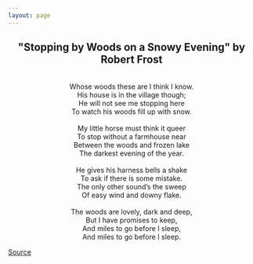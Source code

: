 ```yaml
---
layout: page
---
```


<h2 align="center">"Stopping by Woods on a Snowy Evening" by Robert Frost</h2>

<div align="center">
<br>
Whose woods these are I think I know.<br>   
His house is in the village though; <br>   
He will not see me stopping here   <br> 
To watch his woods fill up with snow.   <br> 
<br> 
My little horse must think it queer   <br> 
To stop without a farmhouse near   <br> 
Between the woods and frozen lake   <br> 
The darkest evening of the year.   <br> 
<br> 
He gives his harness bells a shake   <br> 
To ask if there is some mistake.   <br> 
The only other sound’s the sweep   <br> 
Of easy wind and downy flake.   <br> 
<br> 
The woods are lovely, dark and deep,   <br> 
But I have promises to keep,   <br> 
And miles to go before I sleep,   <br> 
And miles to go before I sleep.<br> 
</div>

[Source]("https://www.poetryfoundation.org/poems/42891/stopping-by-woods-on-a-snowy-evening")
